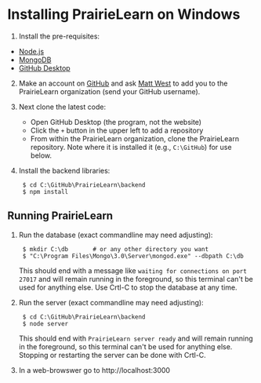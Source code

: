 
# Installing PrairieLearn on Windows

1. Install the pre-requisites:

  * [Node.js](http://nodejs.org/)
  * [MongoDB](http://www.mongodb.org/)
  * [GitHub Desktop](https://desktop.github.com)

2. Make an account on [GitHub](https://www.github.com) and ask [Matt West](mwest@illinois.edu) to add you to the PrairieLearn organization (send your GitHub username).

2. Next clone the latest code:

   * Open GitHub Desktop (the program, not the website)
   * Click the `+` button in the upper left to add a repository
   * From within the PrairieLearn organization, clone the PrairieLearn repository. Note where it is installed it (e.g., `C:\GitHub`) for use below.

3. Install the backend libraries:

        $ cd C:\GitHub\PrairieLearn\backend
        $ npm install


## Running PrairieLearn

1. Run the database (exact commandline may need adjusting):

        $ mkdir C:\db       # or any other directory you want
        $ "C:\Program Files\Mongo\3.0\Server\mongod.exe" --dbpath C:\db

   This should end with a message like `waiting for connections on port 27017` and will remain running in the foreground, so this terminal can't be used for anything else. Use Crtl-C to stop the database at any time.

2. Run the server (exact commandline may need adjusting):

        $ cd C:\GitHub\PrairieLearn\backend
        $ node server

   This should end with `PrairieLearn server ready` and will remain running in the foreground, so this terminal can't be used for anything else. Stopping or restarting the server can be done with Crtl-C.

3. In a web-browswer go to http://localhost:3000
